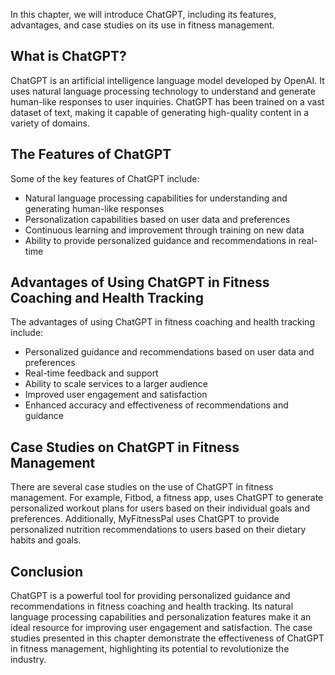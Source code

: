

In this chapter, we will introduce ChatGPT, including its features, advantages, and case studies on its use in fitness management.

What is ChatGPT?
----------------

ChatGPT is an artificial intelligence language model developed by OpenAI. It uses natural language processing technology to understand and generate human-like responses to user inquiries. ChatGPT has been trained on a vast dataset of text, making it capable of generating high-quality content in a variety of domains.

The Features of ChatGPT
-----------------------

Some of the key features of ChatGPT include:

* Natural language processing capabilities for understanding and generating human-like responses
* Personalization capabilities based on user data and preferences
* Continuous learning and improvement through training on new data
* Ability to provide personalized guidance and recommendations in real-time

Advantages of Using ChatGPT in Fitness Coaching and Health Tracking
-------------------------------------------------------------------

The advantages of using ChatGPT in fitness coaching and health tracking include:

* Personalized guidance and recommendations based on user data and preferences
* Real-time feedback and support
* Ability to scale services to a larger audience
* Improved user engagement and satisfaction
* Enhanced accuracy and effectiveness of recommendations and guidance

Case Studies on ChatGPT in Fitness Management
---------------------------------------------

There are several case studies on the use of ChatGPT in fitness management. For example, Fitbod, a fitness app, uses ChatGPT to generate personalized workout plans for users based on their individual goals and preferences. Additionally, MyFitnessPal uses ChatGPT to provide personalized nutrition recommendations to users based on their dietary habits and goals.

Conclusion
----------

ChatGPT is a powerful tool for providing personalized guidance and recommendations in fitness coaching and health tracking. Its natural language processing capabilities and personalization features make it an ideal resource for improving user engagement and satisfaction. The case studies presented in this chapter demonstrate the effectiveness of ChatGPT in fitness management, highlighting its potential to revolutionize the industry.
